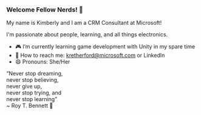 ### Welcome Fellow Nerds! 🖖 

My name is Kimberly and I am a CRM Consultant at Microsoft!

I'm passionate about people, learning, and all things electronics.

- 🎮 I’m currently learning game development with Unity in my spare time
- 📧 How to reach me: kretherford@microsoft.com or LinkedIn
- 😄 Pronouns: She/Her


“Never stop dreaming, <br>
never stop believing, <br>
never give up, <br>
never stop trying, and <br>
never stop learning” <br>
~ Roy T. Bennett 🌟
